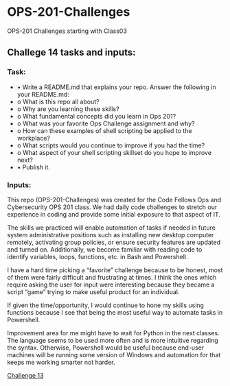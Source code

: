 # OPS-201-Challenges
OPS-201 Challenges starting with Class03

## Challege 14 tasks and inputs:

### Task:
-    •	Write a README.md that explains your repo. Answer the following in your README.md:
- o	What is this repo all about?
- o	Why are you learning these skills?
- o	What fundamental concepts did you learn in Ops 201?
- o	What was your favorite Ops Challenge assignment and why?
- o	How can these examples of shell scripting be applied to the workplace?
- o	What scripts would you continue to improve if you had the time?
- o	What aspect of your shell scripting skillset do you hope to improve next?
- •	Publish it.

### Inputs:

This repo (OPS-201-Challenges) was created for the Code Fellows Ops and Cybersecurity OPS 201 class.  We had daily code challenges to stretch our experience in coding and provide some initial exposure to that aspect of IT.

The skills we practiced will enable automation of tasks if needed in future system administrative positions such as installing new desktop computer remotely, activating group policies, or ensure security features are updated and turned on.  Additionally, we become familiar with reading code to identify variables, loops, functions, etc. in Bash and Powershell.

I have a hard time picking a “favorite” challenge because to be honest, most of them were fairly difficult and frustrating at times.  I think the ones which require asking the user for input were interesting because they became a script “game” trying to make useful product for an individual.

If given the time/opportunity, I would continue to hone my skills using functions because I see that being the most useful way to automate tasks in Powershell.

Improvement area for me might have to wait for Python in the next classes.  The language seems to be used more often and is more intuitive regarding the syntax.  Otherwise, Powershell would be useful because end-user machines will be running some version of Windows and automation for that keeps me working smarter not harder.

[Challenge 13](./ops-201-challenge13.sh)
